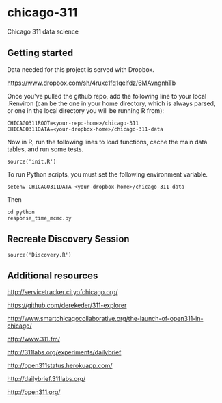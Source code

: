 chicago-311
===========

Chicago 311 data science

Getting started
---------------

Data needed for this project is served with Dropbox.

https://www.dropbox.com/sh/4ruxc1fq1qeifdz/6MAvngnhTb

Once you've pulled the github repo, add the following line to your local .Renviron (can be the one in your home directory, which is always parsed, or one in the local directory you will be running R from):

	CHICAGO311ROOT=<your-repo-home>/chicago-311
	CHICAGO311DATA=<your-dropbox-home>/chicago-311-data

Now in R, run the following lines to load functions, cache the main data tables, and run some tests.

	source('init.R')

To run Python scripts, you must set the following environment variable.

	setenv CHICAGO311DATA <your-dropbox-home>/chicago-311-data

Then 

	cd python
	response_time_mcmc.py


Recreate Discovery Session
--------------------------

	source('Discovery.R')

Additional resources
--------------------

http://servicetracker.cityofchicago.org/

https://github.com/derekeder/311-explorer

http://www.smartchicagocollaborative.org/the-launch-of-open311-in-chicago/

http://www.311.fm/

http://311labs.org/experiments/dailybrief

http://open311status.herokuapp.com/

http://dailybrief.311labs.org/

http://open311.org/
